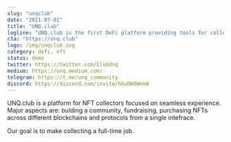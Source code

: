```yaml
---
slug: "unqclub"
date: "2021-07-01"
title: "UNQ.club"
logline: "UNQ.club is the first DeFi platform providing tools for collectors and investors to power the NFT space. Running cross-chain, powered by Solana."
cta: "https://unq.club"
logo: /img/unqclub.svg
category: defi, nft
status: demo
twitter: https://twitter.com/ClubUnq
medium: https://unq.medium.com/
telegram: https://t.me/unq_community
discord: https://discord.com/invite/hbuDW9WmnW
---
```


UNQ.club is a platform for NFT collectors focused on seamless experience. Major aspects are: bulding a community, fundraising, purchasing NFTs across different blockchains and protocols from a single intefrace.

Our goal is to make collecting a full-time job.
